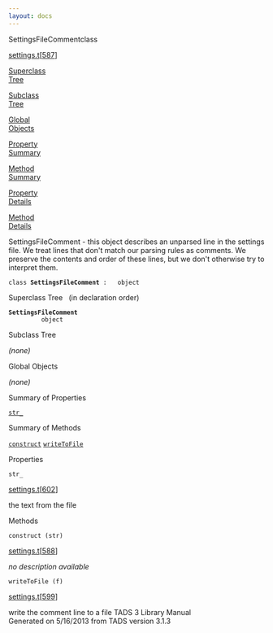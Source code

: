 ```yaml
---
layout: docs
---
```

<span class="title">SettingsFileComment</span><span class="type">class</span>

[settings.t](../file/settings.t.html)\[[587](../source/settings.t.html#587)\]

[Superclass  
Tree](#_SuperClassTree_)

[Subclass  
Tree](#_SubClassTree_)

[Global  
Objects](#_ObjectSummary_)

[Property  
Summary](#_PropSummary_)

[Method  
Summary](#_MethodSummary_)

[Property  
Details](#_Properties_)

[Method  
Details](#_Methods_)



SettingsFileComment - this object describes an unparsed line in the
settings file. We treat lines that don't match our parsing rules as
comments. We preserve the contents and order of these lines, but we
don't otherwise try to interpret them.

`class `**`SettingsFileComment`**` :   object`



<span id="_SuperClassTree_"></span>



<span class="hdln">Superclass Tree</span>   (in declaration order)



**`SettingsFileComment`**  
`         object`  
<span id="_SubClassTree_"></span>



<span class="hdln">Subclass Tree</span>  



*(none)* <span id="_ObjectSummary_"></span>



<span class="hdln">Global Objects</span>  



*(none)* <span id="_PropSummary_"></span>



<span class="hdln">Summary of Properties</span>  



[`str_`](#str_)

<span id="_MethodSummary_"></span>



<span class="hdln">Summary of Methods</span>  



[`construct`](#construct) [`writeToFile`](#writeToFile)

<span id="_Properties_"></span>



<span class="hdln">Properties</span>  



<span id="str_"></span>

`str_`

[settings.t](../file/settings.t.html)\[[602](../source/settings.t.html#602)\]



the text from the file



<span id="_Methods_"></span>



<span class="hdln">Methods</span>  



<span id="construct"></span>

`construct (str)`

[settings.t](../file/settings.t.html)\[[588](../source/settings.t.html#588)\]



*no description available*



<span id="writeToFile"></span>

`writeToFile (f)`

[settings.t](../file/settings.t.html)\[[599](../source/settings.t.html#599)\]



write the comment line to a file
TADS 3 Library Manual  
Generated on 5/16/2013 from TADS version 3.1.3


